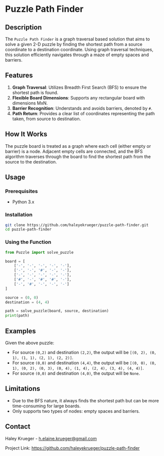 # Puzzle Path Finder

## Description

The `Puzzle Path Finder` is a graph traversal based solution that aims to solve a given 2-D puzzle by finding the shortest path from a source coordinate to a destination coordinate. Using graph traversal techniques, this solution efficiently navigates through a maze of empty spaces and barriers.

## Features

1. **Graph Traversal**: Utilizes Breadth First Search (BFS) to ensure the shortest path is found.
2. **Flexible Board Dimensions**: Supports any rectangular board with dimensions MxN.
3. **Barrier Recognition**: Understands and avoids barriers, denoted by `#`.
4. **Path Return**: Provides a clear list of coordinates representing the path taken, from source to destination.

## How It Works

The puzzle board is treated as a graph where each cell (either empty or barrier) is a node. Adjacent empty cells are connected, and the BFS algorithm traverses through the board to find the shortest path from the source to the destination.

## Usage

### Prerequisites

- Python 3.x

### Installation

```bash
git clone https://github.com/haleyekrueger/puzzle-path-finder.git
cd puzzle-path-finder
```

### Using the Function

```python
from Puzzle import solve_puzzle

board = [
    ['-', '-', '-', '-', '-'],
    ['-', '-', '#', '-', '-'],
    ['-', '-', '-', '-', '-'],
    ['#', '-', '#', '#', '-'],
    ['-', '#', '-', '-', '-']
]

source = (0, 0)
destination = (4, 4)

path = solve_puzzle(board, source, destination)
print(path)
```

## Examples

Given the above puzzle:

- For source `(0,2)` and destination `(2,2)`, the output will be `[(0, 2), (0, 1), (1, 1), (2, 1), (2, 2)]`.
- For source `(0,0)` and destination `(4,4)`, the output will be `[(0, 0), (0, 1), (0, 2), (0, 3), (0, 4), (1, 4), (2, 4), (3, 4), (4, 4)]`.
- For source `(0,0)` and destination `(4,0)`, the output will be `None`.

## Limitations

- Due to the BFS nature, it always finds the shortest path but can be more time-consuming for large boards.
- Only supports two types of nodes: empty spaces and barriers.

## Contact

Haley Krueger - h.elaine.krueger@gmail.com

Project Link: https://github.com/haleyekrueger/puzzle-path-finder
